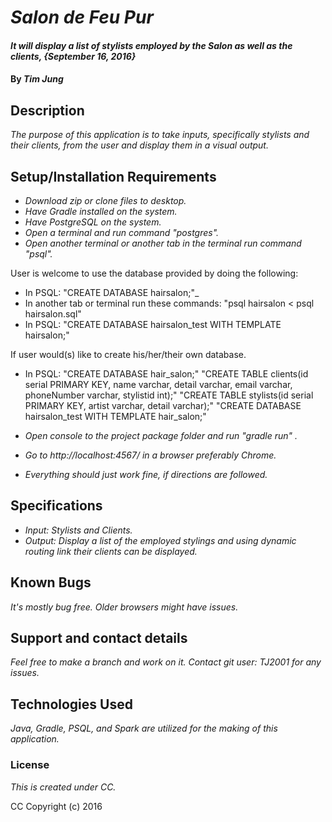 # _Salon de Feu Pur_

#### _It will display a list of stylists employed by the Salon as well as the clients, {September 16, 2016}_

#### By _**Tim Jung**_

## Description

_The purpose of this application is to take inputs, specifically stylists and their clients, from the user and display them in a visual output._

## Setup/Installation Requirements

* _Download zip or clone files to desktop._
* _Have Gradle installed on the system._
* _Have PostgreSQL on the system._
* _Open a terminal and run command "postgres"._
* _Open another terminal or another tab in the terminal run command "psql"._

User is welcome to use the database provided by doing the following:
* In PSQL: "CREATE DATABASE hairsalon;"_
* In another tab or terminal run these commands: "psql hairsalon < psql hairsalon.sql"
* In PSQL: "CREATE DATABASE hairsalon_test WITH TEMPLATE hairsalon;"

If user would(s) like to create his/her/their own database.
* In PSQL: "CREATE DATABASE hair_salon;" "CREATE TABLE clients(id serial PRIMARY KEY, name varchar, detail varchar, email varchar, phoneNumber varchar, stylistid int);" "CREATE TABLE stylists(id serial PRIMARY KEY, artist varchar, detail varchar);" "CREATE DATABASE hairsalon_test WITH TEMPLATE hair_salon;"

* _Open console to the project package folder and run "gradle run" ._
* _Go to http://localhost:4567/ in a browser preferably Chrome._
* _Everything should just work fine, if directions are followed._

## Specifications

* _Input: Stylists and Clients._
* _Output: Display a list of the employed stylings and using dynamic routing link their clients can be displayed._

## Known Bugs

_It's mostly bug free. Older browsers might have issues._

## Support and contact details

_Feel free to make a branch and work on it. Contact git user: TJ2001 for any issues._

## Technologies Used

_Java, Gradle, PSQL, and Spark are utilized for the making of this application._

### License

*This is created under CC.*

CC Copyright (c) 2016
